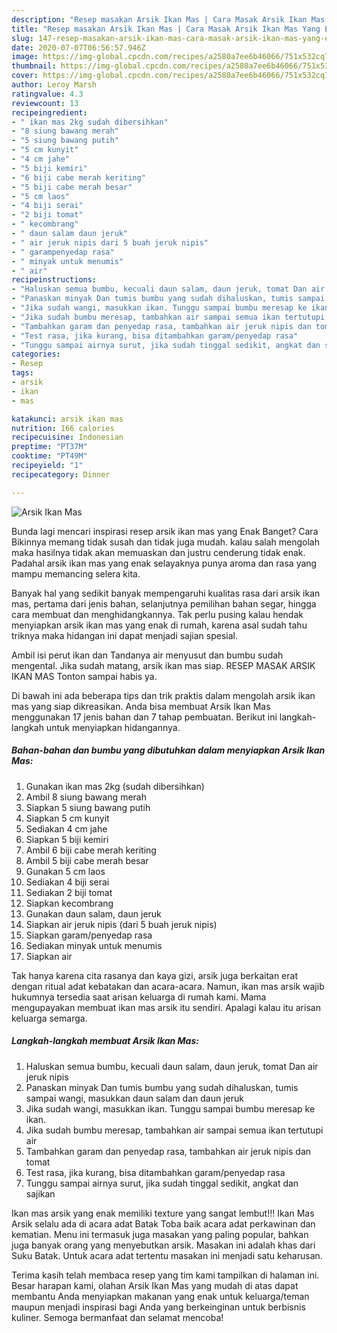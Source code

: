 ```yaml
---
description: "Resep masakan Arsik Ikan Mas | Cara Masak Arsik Ikan Mas Yang Enak Dan Lezat"
title: "Resep masakan Arsik Ikan Mas | Cara Masak Arsik Ikan Mas Yang Enak Dan Lezat"
slug: 147-resep-masakan-arsik-ikan-mas-cara-masak-arsik-ikan-mas-yang-enak-dan-lezat
date: 2020-07-07T06:56:57.946Z
image: https://img-global.cpcdn.com/recipes/a2580a7ee6b46066/751x532cq70/arsik-ikan-mas-foto-resep-utama.jpg
thumbnail: https://img-global.cpcdn.com/recipes/a2580a7ee6b46066/751x532cq70/arsik-ikan-mas-foto-resep-utama.jpg
cover: https://img-global.cpcdn.com/recipes/a2580a7ee6b46066/751x532cq70/arsik-ikan-mas-foto-resep-utama.jpg
author: Leroy Marsh
ratingvalue: 4.3
reviewcount: 13
recipeingredient:
- " ikan mas 2kg sudah dibersihkan"
- "8 siung bawang merah"
- "5 siung bawang putih"
- "5 cm kunyit"
- "4 cm jahe"
- "5 biji kemiri"
- "6 biji cabe merah keriting"
- "5 biji cabe merah besar"
- "5 cm laos"
- "4 biji serai"
- "2 biji tomat"
- " kecombrang"
- " daun salam daun jeruk"
- " air jeruk nipis dari 5 buah jeruk nipis"
- " garampenyedap rasa"
- " minyak untuk menumis"
- " air"
recipeinstructions:
- "Haluskan semua bumbu, kecuali daun salam, daun jeruk, tomat Dan air jeruk nipis"
- "Panaskan minyak Dan tumis bumbu yang sudah dihaluskan, tumis sampai wangi, masukkan daun salam dan daun jeruk"
- "Jika sudah wangi, masukkan ikan. Tunggu sampai bumbu meresap ke ikan."
- "Jika sudah bumbu meresap, tambahkan air sampai semua ikan tertutupi air"
- "Tambahkan garam dan penyedap rasa, tambahkan air jeruk nipis dan tomat"
- "Test rasa, jika kurang, bisa ditambahkan garam/penyedap rasa"
- "Tunggu sampai airnya surut, jika sudah tinggal sedikit, angkat dan sajikan"
categories:
- Resep
tags:
- arsik
- ikan
- mas

katakunci: arsik ikan mas 
nutrition: 166 calories
recipecuisine: Indonesian
preptime: "PT37M"
cooktime: "PT49M"
recipeyield: "1"
recipecategory: Dinner

---
```



![Arsik Ikan Mas](https://img-global.cpcdn.com/recipes/a2580a7ee6b46066/751x532cq70/arsik-ikan-mas-foto-resep-utama.jpg)

Bunda lagi mencari inspirasi resep arsik ikan mas yang Enak Banget? Cara Bikinnya memang tidak susah dan tidak juga mudah. kalau salah mengolah maka hasilnya tidak akan memuaskan dan justru cenderung tidak enak. Padahal arsik ikan mas yang enak selayaknya punya aroma dan rasa yang mampu memancing selera kita.

Banyak hal yang sedikit banyak mempengaruhi kualitas rasa dari arsik ikan mas, pertama dari jenis bahan, selanjutnya pemilihan bahan segar, hingga cara membuat dan menghidangkannya. Tak perlu pusing kalau hendak menyiapkan arsik ikan mas yang enak di rumah, karena asal sudah tahu triknya maka hidangan ini dapat menjadi sajian spesial.

Ambil isi perut ikan dan Tandanya air menyusut dan bumbu sudah mengental. Jika sudah matang, arsik ikan mas siap. RESEP MASAK ARSIK IKAN MAS Tonton sampai habis ya.


Di bawah ini ada beberapa tips dan trik praktis dalam mengolah arsik ikan mas yang siap dikreasikan. Anda bisa membuat Arsik Ikan Mas menggunakan 17 jenis bahan dan 7 tahap pembuatan. Berikut ini langkah-langkah untuk menyiapkan hidangannya.

<!--inarticleads1-->

##### Bahan-bahan dan bumbu yang dibutuhkan dalam menyiapkan Arsik Ikan Mas:

1. Gunakan  ikan mas 2kg (sudah dibersihkan)
1. Ambil 8 siung bawang merah
1. Siapkan 5 siung bawang putih
1. Siapkan 5 cm kunyit
1. Sediakan 4 cm jahe
1. Siapkan 5 biji kemiri
1. Ambil 6 biji cabe merah keriting
1. Ambil 5 biji cabe merah besar
1. Gunakan 5 cm laos
1. Sediakan 4 biji serai
1. Sediakan 2 biji tomat
1. Siapkan  kecombrang
1. Gunakan  daun salam, daun jeruk
1. Siapkan  air jeruk nipis (dari 5 buah jeruk nipis)
1. Siapkan  garam/penyedap rasa
1. Sediakan  minyak untuk menumis
1. Siapkan  air


Tak hanya karena cita rasanya dan kaya gizi, arsik juga berkaitan erat dengan ritual adat kebatakan dan acara-acara. Namun, ikan mas arsik wajib hukumnya tersedia saat arisan keluarga di rumah kami. Mama mengupayakan membuat ikan mas arsik itu sendiri. Apalagi kalau itu arisan keluarga semarga. 

<!--inarticleads2-->

##### Langkah-langkah membuat Arsik Ikan Mas:

1. Haluskan semua bumbu, kecuali daun salam, daun jeruk, tomat Dan air jeruk nipis
1. Panaskan minyak Dan tumis bumbu yang sudah dihaluskan, tumis sampai wangi, masukkan daun salam dan daun jeruk
1. Jika sudah wangi, masukkan ikan. Tunggu sampai bumbu meresap ke ikan.
1. Jika sudah bumbu meresap, tambahkan air sampai semua ikan tertutupi air
1. Tambahkan garam dan penyedap rasa, tambahkan air jeruk nipis dan tomat
1. Test rasa, jika kurang, bisa ditambahkan garam/penyedap rasa
1. Tunggu sampai airnya surut, jika sudah tinggal sedikit, angkat dan sajikan


Ikan mas arsik yang enak memiliki texture yang sangat lembut!!! Ikan Mas Arsik selalu ada di acara adat Batak Toba baik acara adat perkawinan dan kematian. Menu ini termasuk juga masakan yang paling popular, bahkan juga banyak orang yang menyebutkan arsik. Masakan ini adalah khas dari Suku Batak. Untuk acara adat tertentu masakan ini menjadi satu keharusan. 

Terima kasih telah membaca resep yang tim kami tampilkan di halaman ini. Besar harapan kami, olahan Arsik Ikan Mas yang mudah di atas dapat membantu Anda menyiapkan makanan yang enak untuk keluarga/teman maupun menjadi inspirasi bagi Anda yang berkeinginan untuk berbisnis kuliner. Semoga bermanfaat dan selamat mencoba!
